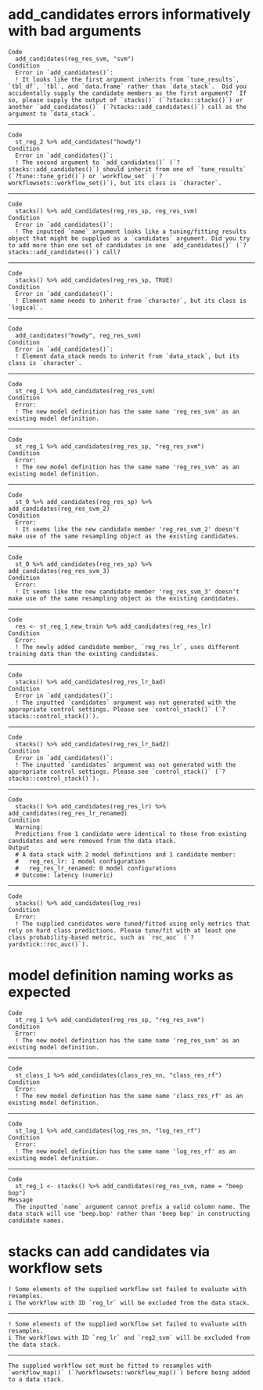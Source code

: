 # add_candidates errors informatively with bad arguments

    Code
      add_candidates(reg_res_svm, "svm")
    Condition
      Error in `add_candidates()`:
      ! It looks like the first argument inherits from `tune_results`, `tbl_df`, `tbl`, and `data.frame` rather than `data_stack`.  Did you accidentally supply the candidate members as the first argument?  If so, please supply the output of `stacks()` (`?stacks::stacks()`) or another `add_candidates()` (`?stacks::add_candidates()`) call as the argument to `data_stack`.

---

    Code
      st_reg_2 %>% add_candidates("howdy")
    Condition
      Error in `add_candidates()`:
      ! The second argument to `add_candidates()` (`?stacks::add_candidates()`) should inherit from one of `tune_results` (`?tune::tune_grid()`) or `workflow_set` (`?workflowsets::workflow_set()`), but its class is `character`.

---

    Code
      stacks() %>% add_candidates(reg_res_sp, reg_res_svm)
    Condition
      Error in `add_candidates()`:
      ! The inputted `name` argument looks like a tuning/fitting results object that might be supplied as a `candidates` argument. Did you try to add more than one set of candidates in one `add_candidates()` (`?stacks::add_candidates()`) call?

---

    Code
      stacks() %>% add_candidates(reg_res_sp, TRUE)
    Condition
      Error in `add_candidates()`:
      ! Element name needs to inherit from `character`, but its class is `logical`.

---

    Code
      add_candidates("howdy", reg_res_svm)
    Condition
      Error in `add_candidates()`:
      ! Element data_stack needs to inherit from `data_stack`, but its class is `character`.

---

    Code
      st_reg_1 %>% add_candidates(reg_res_svm)
    Condition
      Error:
      ! The new model definition has the same name 'reg_res_svm' as an existing model definition.

---

    Code
      st_reg_1 %>% add_candidates(reg_res_sp, "reg_res_svm")
    Condition
      Error:
      ! The new model definition has the same name 'reg_res_svm' as an existing model definition.

---

    Code
      st_0 %>% add_candidates(reg_res_sp) %>% add_candidates(reg_res_svm_2)
    Condition
      Error:
      ! It seems like the new candidate member 'reg_res_svm_2' doesn't make use of the same resampling object as the existing candidates.

---

    Code
      st_0 %>% add_candidates(reg_res_sp) %>% add_candidates(reg_res_svm_3)
    Condition
      Error:
      ! It seems like the new candidate member 'reg_res_svm_3' doesn't make use of the same resampling object as the existing candidates.

---

    Code
      res <- st_reg_1_new_train %>% add_candidates(reg_res_lr)
    Condition
      Error:
      ! The newly added candidate member, `reg_res_lr`, uses different training data than the existing candidates.

---

    Code
      stacks() %>% add_candidates(reg_res_lr_bad)
    Condition
      Error in `add_candidates()`:
      ! The inputted `candidates` argument was not generated with the appropriate control settings. Please see `control_stack()` (`?stacks::control_stack()`).

---

    Code
      stacks() %>% add_candidates(reg_res_lr_bad2)
    Condition
      Error in `add_candidates()`:
      ! The inputted `candidates` argument was not generated with the appropriate control settings. Please see `control_stack()` (`?stacks::control_stack()`).

---

    Code
      stacks() %>% add_candidates(reg_res_lr) %>% add_candidates(reg_res_lr_renamed)
    Condition
      Warning:
      Predictions from 1 candidate were identical to those from existing candidates and were removed from the data stack.
    Output
      # A data stack with 2 model definitions and 1 candidate member:
      #   reg_res_lr: 1 model configuration
      #   reg_res_lr_renamed: 0 model configurations
      # Outcome: latency (numeric)

---

    Code
      stacks() %>% add_candidates(log_res)
    Condition
      Error:
      ! The supplied candidates were tuned/fitted using only metrics that rely on hard class predictions. Please tune/fit with at least one class probability-based metric, such as `roc_auc` (`?yardstick::roc_auc()`).

# model definition naming works as expected

    Code
      st_reg_1 %>% add_candidates(reg_res_sp, "reg_res_svm")
    Condition
      Error:
      ! The new model definition has the same name 'reg_res_svm' as an existing model definition.

---

    Code
      st_class_1 %>% add_candidates(class_res_nn, "class_res_rf")
    Condition
      Error:
      ! The new model definition has the same name 'class_res_rf' as an existing model definition.

---

    Code
      st_log_1 %>% add_candidates(log_res_nn, "log_res_rf")
    Condition
      Error:
      ! The new model definition has the same name 'log_res_rf' as an existing model definition.

---

    Code
      st_reg_1 <- stacks() %>% add_candidates(reg_res_svm, name = "beep bop")
    Message
      The inputted `name` argument cannot prefix a valid column name. The data stack will use 'beep.bop' rather than 'beep bop' in constructing candidate names.

# stacks can add candidates via workflow sets

    ! Some elements of the supplied workflow set failed to evaluate with resamples.
    i The workflow with ID `reg_lr` will be excluded from the data stack.

---

    ! Some elements of the supplied workflow set failed to evaluate with resamples.
    i The workflows with ID `reg_lr` and `reg2_svm` will be excluded from the data stack.

---

    The supplied workflow set must be fitted to resamples with `workflow_map()` (`?workflowsets::workflow_map()`) before being added to a data stack.

